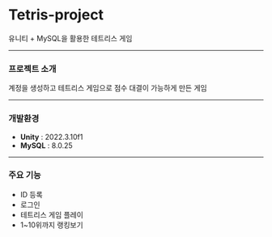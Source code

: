# Tetris-project

유니티 + MySQL을 활용한 테트리스 게임

---
### 프로젝트 소개

계정을 생성하고 테트리스 게임으로 점수 대결이 가능하게 만든 게임

---
### 개발환경

- **Unity** : 2022.3.10f1
- **MySQL** : 8.0.25

---
### 주요 기능
- ID 등록
- 로그인
- 테트리스 게임 플레이
- 1~10위까지 랭킹보기
